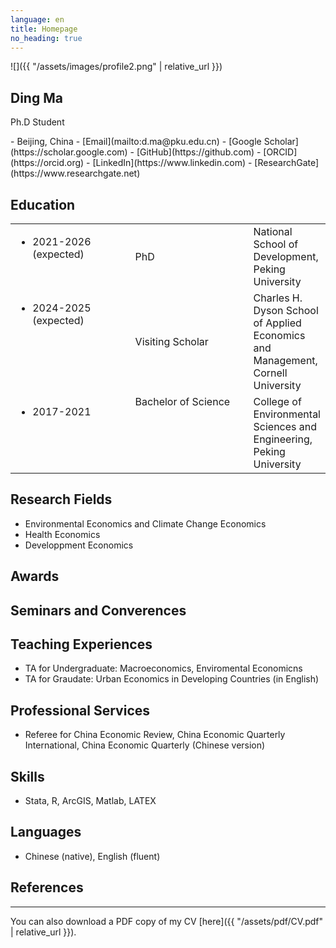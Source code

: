 ```yaml
---
language: en
title: Homepage
no_heading: true
---
```

<div class="row">
<div class="col-md-4" markdown="1">
<div class="site-personal-heading" markdown="1">
![]({{ "/assets/images/profile2.png" | relative_url }})

## Ding Ma

Ph.D Student
</div>
<div class="site-personal-info" markdown="1">
- <span class="icon icon-office"></span> Beijing, China
- <span class="icon icon-mail"></span> [Email](mailto:d.ma@pku.edu.cn)
- <span class="icon icon-google-scholar"></span> [Google Scholar](https://scholar.google.com)
- <span class="icon icon-github"></span> [GitHub](https://github.com)
- <span class="icon icon-orcid"></span> [ORCID](https://orcid.org)
- <span class="icon icon-linkedin"></span> [LinkedIn](https://www.linkedin.com)
- <span class="icon icon-researchgate"></span> [ResearchGate](https://www.researchgate.net)
</div>
</div>
<div class="col-md-8" markdown="1">

## Education

<table class="homepage-table">
  <tbody>
    <tr>
      <td valign="top" width="180"><ul><li>2021-2026 (expected)</li></ul></td>
      <td width="180">PhD</td>
      <td valign="top">National School of Development, Peking University</td>
    </tr>
    <tr>
      <td valign="top" width="180"><ul><li>2024-2025 (expected)</li></ul></td>
      <td width="180">Visiting Scholar</td>
      <td valign="top">Charles H. Dyson School of Applied Economics and Management, Cornell University</td>
    </tr>
    <tr>
      <td valign="top" width="180"><ul><li>2017-2021</li></ul></td>
      <td valign="top">Bachelor of Science</td>
      <td valign="top">College of Environmental Sciences and Engineering, Peking University</td>
    </tr>
  </tbody>
</table>

## Research Fields

- Environmental Economics and Climate Change Economics
- Health Economics
- Developpment Economics

## Awards


## Seminars and Converences


## Teaching Experiences

- TA for Undergraduate: Macroeconomics, Enviromental Economicns
- TA for Graudate: Urban Economics in Developing Countries (in English)

## Professional Services

- Referee for China Economic Review, China Economic Quarterly International, China Economic Quarterly (Chinese version)

## Skills

- Stata, R, ArcGIS, Matlab, LATEX

## Languages

- Chinese (native), English (fluent)

## References



---

You can also download a PDF copy of my CV [here]({{ "/assets/pdf/CV.pdf" | relative_url }}).

</div>
</div>
